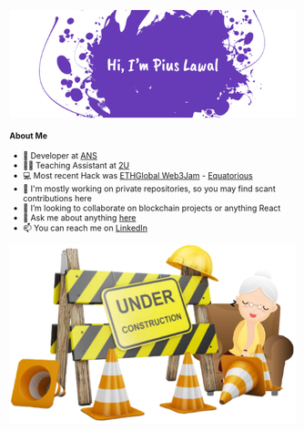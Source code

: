 <p align="center" width="100%">
  <img alt="Hi, I'm Pius Lawal aka Piouson" src="assets/banner.png">
</p>

#### About Me

- 💼 Developer at [ANS](https://www.ans.co.uk/)
- 👨‍🏫 Teaching Assistant at [2U](https://2u.com/)
- 💻 Most recent Hack was [ETHGlobal Web3Jam](https://jam.ethglobal.com/) - [Equatorious](https://github.com/cyruskarsan/equatorious)
- 🔭 I'm mostly working on private repositories, so you may find scant contributions here
- 👯 I’m looking to collaborate on blockchain projects or anything React
- 💬 Ask me about anything [here](https://github.com/piouson/piouson/issues)
- 📫 You can reach me on [LinkedIn](https://www.linkedin.com/in/piouson)

<p align="center" width="100%">
  <img alt="Piouson under construction" src="assets/under-contruction.svg">
</p>
